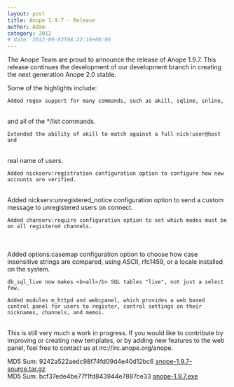 ```yaml
---
layout: post
title: Anope 1.9.7 - Release
author: Adam
category: 2012
# date: 2012-09-03T08:22:16+00:00
---
```


The Anope Team are proud to announce the release of Anope 1.9.7. This release continues the development of our development branch in creating the next generation Anope 2.0 stable.

Some of the highlights include:

    Added regex support for many commands, such as akill, sqline, snline,
<br/>
    and all of the */list commands.

    Extended the ability of akill to match against a full nick!user@host and
<br/>
    real name of users.

	Added nickserv:registration configuration option to configure how new accounts are verified.
<br/>
	Added nickserv:unregistered_notice configuration option to send a custom message to unregistered users on connect.

	Added chanserv:require configuration option to set which modes must be on all registered channels.
<br/>
	 
<br/>
	Added options:casemap configuration option to choose how case insensitive strings are compared, using ASCII, rfc1459, or a locale installed on the system.
<br/>
	
    db_sql_live now makes <b>all</b> SQL tables "live", not just a select few.

	Added modules m_httpd and webcpanel, which provides a web based control panel for users to register, control settings on their nicknames, channels, and memos.
<br/>
	This is still very much a work in progress. If you would like to contribute by improving or creating new templates, or by adding new features to the web panel, feel free to contact us at irc://irc.anope.org/anope.
<br/>
	
MD5 Sum: 9242a522aedc98f74fd09d4e40d12bc6 <a href="https://sourceforge.net/projects/anope/files/anope-devel/Anope%201.9.7/anope-1.9.7-source.tar.gz/download">anope-1.9.7-source.tar.gz</a><br/>
MD5 Sum: bcf37ede4be77f1fd843944e7887ce33 <a href="https://sourceforge.net/projects/anope/files/anope-devel/Anope%201.9.7/anope-1.9.7.exe/download">anope-1.9.7.exe</a>
